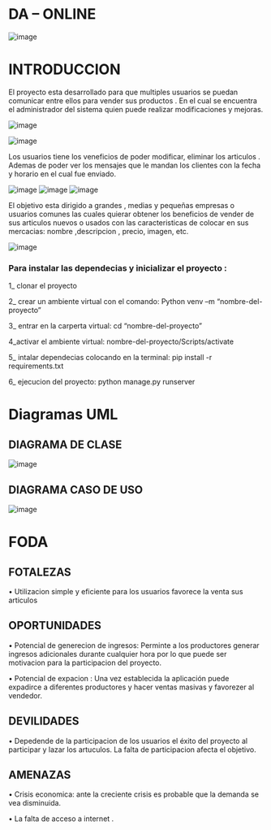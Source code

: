 # DA – ONLINE

![image](https://github.com/LeonelMauro/Marketplace/assets/134123021/aaf6553c-4e29-4b60-802b-db6913dd4f72)



# INTRODUCCION

El proyecto esta desarrollado para que multiples usuarios se puedan comunicar entre ellos para vender sus productos . En el cual se encuentra el administrador del sistema quien puede realizar modificaciones y mejoras.

![image](https://github.com/LeonelMauro/Marketplace/assets/134123021/b4292aaf-815f-41d7-bca7-bb836d961f3e)

![image](https://github.com/LeonelMauro/Marketplace/assets/134123021/bd214476-42da-4044-b3e6-ff6d0bc7f919)



Los usuarios tiene los veneficios de poder modificar, eliminar los articulos . Ademas de poder ver los mensajes que le mandan los clientes con la fecha y horario en el cual fue enviado.




![image](https://github.com/LeonelMauro/Marketplace/assets/134123021/7b877277-0294-4491-8199-b5743a7c8dbf)
![image](https://github.com/LeonelMauro/Marketplace/assets/134123021/90d659c8-01af-4bce-8d7a-22bffea9aca3)
![image](https://github.com/LeonelMauro/Marketplace/assets/134123021/41f2d910-7e70-4d5b-ae09-7baca434be4a)


El objetivo esta dirigido a grandes , medias y pequeñas empresas o usuarios comunes las cuales quierar obtener los beneficios de vender de sus articulos nuevos o usados con las caracteristicas de colocar en sus mercacias: nombre ,descripcion , precio, imagen, etc.

![image](https://github.com/LeonelMauro/Marketplace/assets/134123021/32f0ee58-1d5b-4bb5-a076-e180df0ae0cd)


### Para instalar las dependecias y inicializar el proyecto :

1_ clonar el proyecto

2_ crear un ambiente virtual con el comando:
Python venv –m “nombre-del-proyecto”

3_ entrar en la carperta virtual:
cd “nombre-del-proyecto”

4_activar el ambiente virtual:
nombre-del-proyecto/Scripts/activate

5_ intalar dependecias colocando en la terminal:
pip install -r requirements.txt

6_ ejecucion del proyecto: 
python manage.py runserver

# Diagramas UML
## DIAGRAMA DE CLASE
![image](https://github.com/LeonelMauro/Marketplace/assets/134123021/0bd8456c-a14d-46d8-a492-d081e8999ff0)
## DIAGRAMA CASO DE USO
![image](https://github.com/LeonelMauro/Marketplace/assets/134123021/f4c19f7a-2e93-45ce-a123-9f02a78aa339)


# FODA

## FOTALEZAS

• Utilizacion simple y eficiente para los usuarios favorece la venta sus articulos

## OPORTUNIDADES

• Potencial de generecion de ingresos: Perminte a los productores generar ingresos adicionales durante cualquier hora por lo que puede ser motivacion para la participacion del proyecto.

• Potencial de expacion : Una vez establecida la aplicación puede expadirce a diferentes productores y hacer ventas masivas y favorezer al vendedor.

## DEVILIDADES

• Depedende de la participacion de los usuarios el éxito del proyecto al participar y lazar los artuculos. La falta de participacion afecta el objetivo.


## AMENAZAS

• Crisis economica: ante la creciente crisis es probable que la demanda se vea disminuida.

• La falta de acceso a internet .
